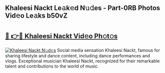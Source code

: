 ## Khaleesi Nackt Le𝚊k𝚎d N𝚞𝚍es - Part-0RB Photos Vid𝚎o Le𝚊ks b50vZ

# <h2><a href="http://fb43yr.evod.top/?m=Khaleesi+Nackt">🔗 👉🔴 Khaleesi Nackt Vid𝚎o Ph𝚘t𝚘s</a></h2>

[![Khaleesi Nackt N𝚞d𝚎s](https://i.imgur.com/8V9OHl7.gif)](http://fb43yr.evod.top/?m=Khaleesi+Nackt)
Social media sensation Khaleesi Nackt, famous for sharing lifestyle and dance content, including dance performances and vlogs. Exceptional musician Khaleesi Nackt, recognized for their remarkable talent and contributions to the world of music. 
